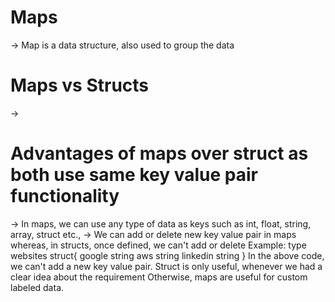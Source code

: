 # Maps

-> Map is a data structure, also used to group the data

# Maps vs Structs
->  

# Advantages of maps over struct as both use same key value pair functionality
->  In maps, we can use any type of data as keys such as int, float, string, array, struct etc.,
->  We can add or delete new key value pair in maps whereas, in structs, once defined, we can't add or delete
    Example:
    type websites struct{
        google string
        aws string
        linkedin string
    }
    In the above code, we can't add a new key value pair.
    Struct is only useful, whenever we had a clear idea about the requirement
    Otherwise, maps are useful for custom labeled data.